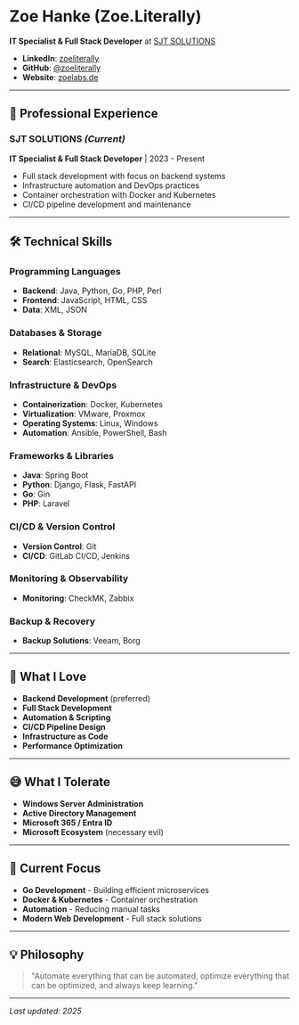 # Zoe Hanke (Zoe.Literally)

**IT Specialist & Full Stack Developer** at [SJT SOLUTIONS](https://solutions.sjt.de)

- **LinkedIn**: [zoeliterally](https://www.linkedin.com/in/zoeliterally)
- **GitHub**: [@zoeliterally](https://github.com/zoeliterally)
- **Website**: [zoelabs.de](https://zoelabs.de)

---

## 💼 Professional Experience

### **SJT SOLUTIONS** *(Current)*
**IT Specialist & Full Stack Developer** | 2023 - Present
- Full stack development with focus on backend systems
- Infrastructure automation and DevOps practices
- Container orchestration with Docker and Kubernetes
- CI/CD pipeline development and maintenance

---

## 🛠️ Technical Skills

### **Programming Languages**
- **Backend**: Java, Python, Go, PHP, Perl
- **Frontend**: JavaScript, HTML, CSS
- **Data**: XML, JSON

### **Databases & Storage**
- **Relational**: MySQL, MariaDB, SQLite
- **Search**: Elasticsearch, OpenSearch

### **Infrastructure & DevOps**
- **Containerization**: Docker, Kubernetes
- **Virtualization**: VMware, Proxmox
- **Operating Systems**: Linux, Windows
- **Automation**: Ansible, PowerShell, Bash

### **Frameworks & Libraries**
- **Java**: Spring Boot
- **Python**: Django, Flask, FastAPI
- **Go**: Gin
- **PHP**: Laravel

### **CI/CD & Version Control**
- **Version Control**: Git
- **CI/CD**: GitLab CI/CD, Jenkins

### **Monitoring & Observability**
- **Monitoring**: CheckMK, Zabbix

### **Backup & Recovery**
- **Backup Solutions**: Veeam, Borg

---

## 🎯 What I Love

- **Backend Development** (preferred)
- **Full Stack Development**
- **Automation & Scripting**
- **CI/CD Pipeline Design**
- **Infrastructure as Code**
- **Performance Optimization**

---

## 😅 What I Tolerate

- **Windows Server Administration**
- **Active Directory Management**
- **Microsoft 365 / Entra ID**
- **Microsoft Ecosystem** (necessary evil)

---

## 🚀 Current Focus

- **Go Development** - Building efficient microservices
- **Docker & Kubernetes** - Container orchestration
- **Automation** - Reducing manual tasks
- **Modern Web Development** - Full stack solutions

---

## 💡 Philosophy

> "Automate everything that can be automated, optimize everything that can be optimized, and always keep learning."

---

*Last updated: 2025*

